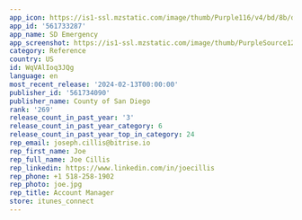 ```yaml
---
app_icon: https://is1-ssl.mzstatic.com/image/thumb/Purple116/v4/bd/8b/dc/bd8bdcb1-4ed7-0efb-aabd-98ad4e16ff1f/AppIcon-0-0-1x_U007emarketing-0-5-0-85-220.png/1024x1024bb.png
app_id: '561733287'
app_name: SD Emergency
app_screenshot: https://is1-ssl.mzstatic.com/image/thumb/PurpleSource125/v4/87/f0/73/87f0739c-9c8e-f850-5ade-05d6bac20b89/62f671a3-72fb-4f9e-ad89-c53fd14a9a9d_Simulator_Screen_Shot_-_iPhone_12_Pro_Max_-_2021-07-09_at_10.31.23.png/1284x2778bb.png
category: Reference
country: US
id: WqVAlIoq3JQg
language: en
most_recent_release: '2024-02-13T00:00:00'
publisher_id: '561734090'
publisher_name: County of San Diego
rank: '269'
release_count_in_past_year: '3'
release_count_in_past_year_category: 6
release_count_in_past_year_top_in_category: 24
rep_email: joseph.cillis@bitrise.io
rep_first_name: Joe
rep_full_name: Joe Cillis
rep_linkedin: https://www.linkedin.com/in/joecillis
rep_phone: +1 518-258-1902
rep_photo: joe.jpg
rep_title: Account Manager
store: itunes_connect
---
```

